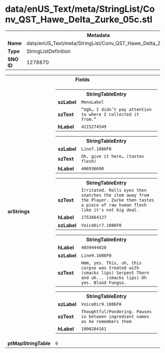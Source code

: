 <h1>data/enUS_Text/meta/StringList/Conv_QST_Hawe_Delta_Zurke_05c.stl</h1><table><tr><th colspan="100%">Metadata</th></tr><tr><td><b>Name</b></td><td>data/enUS_Text/meta/StringList/Conv_QST_Hawe_Delta_Zurke_05c.stl</td></tr><tr><td><b>Type</b></td><td>StringListDefinition</td></tr><tr><td><b>SNO ID</b></td><td>1278870</td></tr></table>

<table><tr><th colspan="100%">Fields</th></tr><tr><td><b>arStrings</b></td><td><table><tr><th colspan="100%">StringTableEntry</th></tr><tr><td><b>szLabel</b></td><td><code>MenuLabel</code></td></tr><tr><td><b>szText</b></td><td><code>“Ugh… I didn’t pay attention to where I collected it from.”</code></td></tr><tr><td><b>hLabel</b></td><td><code>4215274549</code></td></tr></table>


<table><tr><th colspan="100%">StringTableEntry</th></tr><tr><td><b>szLabel</b></td><td><code>Line7.1086F0</code></td></tr><tr><td><b>szText</b></td><td><code>Oh, give it here… (tastes flesh)</code></td></tr><tr><td><b>hLabel</b></td><td><code>406936690</code></td></tr></table>


<table><tr><th colspan="100%">StringTableEntry</th></tr><tr><td><b>szText</b></td><td><code>Irritated. Rolls eyes then snatches the item away from the Player. Zurke then tastes a piece of raw human flesh like it's not big deal. </code></td></tr><tr><td><b>hLabel</b></td><td><code>1752664127</code></td></tr><tr><td><b>szLabel</b></td><td><code>VoiceDir7.1086F0</code></td></tr></table>


<table><tr><th colspan="100%">StringTableEntry</th></tr><tr><td><b>hLabel</b></td><td><code>4039444020</code></td></tr><tr><td><b>szLabel</b></td><td><code>Line9.1086F0</code></td></tr><tr><td><b>szText</b></td><td><code>Hmm, yes. This, uh, this corpse was treated with (smacks lips) Serpent Thorn and uh... (smacks lips) Oh yes. Blood Fungus.</code></td></tr></table>


<table><tr><th colspan="100%">StringTableEntry</th></tr><tr><td><b>szLabel</b></td><td><code>VoiceDir9.1086F0</code></td></tr><tr><td><b>szText</b></td><td><code>Thoughtful/Pondering. Pauses in between ingredient names as he remembers them</code></td></tr><tr><td><b>hLabel</b></td><td><code>1090204161</code></td></tr></table>


</td></tr><tr><td><b>ptMapStringTable</b></td><td><code>0</code></td></tr></table>

